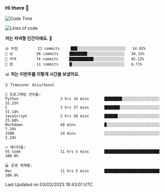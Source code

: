 ### Hi there 👋

<!--START_SECTION:waka-->
![Code Time](http://img.shields.io/badge/Code%20Time-71%20hrs%2056%20mins-blue)

![Lines of code](https://img.shields.io/badge/%EC%A0%80%EB%8A%94%20%EC%97%AC%ED%83%9C%EA%B9%8C%EC%A7%80%20-74%20Thousand%20%EC%A4%84%EC%9D%98%20%EC%BD%94%EB%93%9C%EB%A5%BC%20%EC%9E%91%EC%84%B1%ED%96%88%EC%96%B4%EC%9A%94.-blue)

**저는 저녁형 인간이에요. 🦉** 

```text
🌞 아침         23 commits     ███░░░░░░░░░░░░░░░░░░░░░░   14.02% 
🌆 낮　         56 commits     ████████░░░░░░░░░░░░░░░░░   34.15% 
🌃 저녁         74 commits     ███████████░░░░░░░░░░░░░░   45.12% 
🌙 밤　         11 commits     █░░░░░░░░░░░░░░░░░░░░░░░░   6.71%

```


📊 **저는 이번주를 이렇게 시간을 보냈어요.** 

```text
⌚︎ Timezone: Asia/Seoul

💬 프로그래밍 언어들: 
Python                   3 hrs 34 mins       ████████░░░░░░░░░░░░░░░░░   32.25% 
C                        3 hrs 27 mins       ███████░░░░░░░░░░░░░░░░░░   31.14% 
JavaScript               2 hrs 50 mins       ██████░░░░░░░░░░░░░░░░░░░   25.68% 
Markdown                 48 mins             █░░░░░░░░░░░░░░░░░░░░░░░░   7.24% 
JSON                     14 mins             ░░░░░░░░░░░░░░░░░░░░░░░░░   2.24%

🔥 에디터들: 
VS Code                  11 hrs 5 mins       █████████████████████████   100.0%

💻 운영 체제들: 
Mac                      11 hrs 5 mins       █████████████████████████   100.0%

```


 Last Updated on 03/02/2023 18:43:01 UTC
<!--END_SECTION:waka-->
